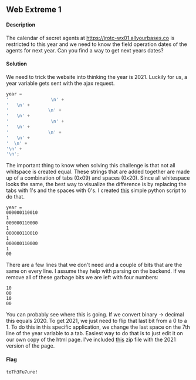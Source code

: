 ## Web Extreme 1
#### Description
The calendar of secret agents at https://jrotc-wx01.allyourbases.co is restricted to this year and we need to know the field operation dates of the agents for next year. Can you find a way to get next years dates?
#### Solution
We need to trick the website into thinking the year is 2021. Luckily for us, a year variable gets sent with the ajax request.
```js
year =
'      		  	 \n' +
'	\n' +
'      		    \n' +
'	\n' +
'      		  	 \n' +
'	\n' +
'      		    \n' +
'	\n' +
'  \n' +
'\n' +
'\n';
```
The important thing to know when solving this challenge is that not all whitspace is created equal. These strings that are added together are made up of a combination of tabs (0x09) and spaces (0x20). Since all whitespace looks the same, the best way to visualize the difference is by replacing the tabs with 1's and the spaces with 0's. I created [this]() simple python script to do that. 
```
year = 
000000110010
1
000000110000
1
000000110010
1
000000110000
1
00
```
There are a few lines that we don't need and a couple of bits that are the same on every line. I assume they help with parsing on the backend. If we remove all of these garbage bits we are left with four numbers:
```
10
00
10
00
```
You can probably see where this is going. If we convert binary -> decimal this equals 2020. To get 2021, we just need to flip that last bit from a 0 to a 1. To do this in this specific application, we change the last space on the 7th line of the year variable to a tab. Easiest way to do that is to just edit it on our own copy of the html page. I've included [this](https://github.com/Samwise74/Writeups/blob/master/2020-SANSJROTCctf-misc/web/extreme/wx01.zip) zip file with the 2021 version of the page.
#### Flag
`toTh3Fu7ure!`
